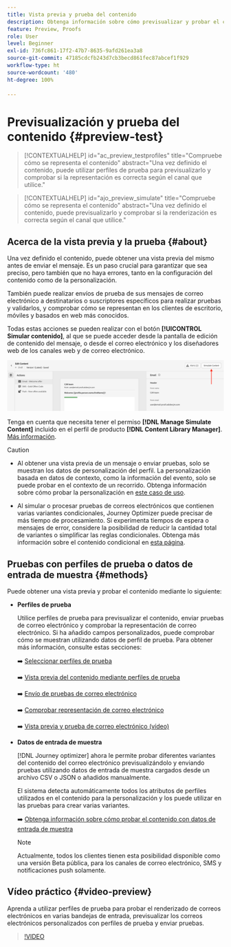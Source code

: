 ```yaml
---
title: Vista previa y prueba del contenido
description: Obtenga información sobre cómo previsualizar y probar el contenido.
feature: Preview, Proofs
role: User
level: Beginner
exl-id: 736fc861-17f2-47b7-8635-9afd261ea3a8
source-git-commit: 47185cdcfb243d7cb3becd861fec87abcef1f929
workflow-type: ht
source-wordcount: '480'
ht-degree: 100%

---
```


# Previsualización y prueba del contenido {#preview-test}

>[!CONTEXTUALHELP]
>id="ac_preview_testprofiles"
>title="Compruebe cómo se representa el contenido"
>abstract="Una vez definido el contenido, puede utilizar perfiles de prueba para previsualizarlo y comprobar si la representación es correcta según el canal que utilice."

>[!CONTEXTUALHELP]
>id="ajo_preview_simulate"
>title="Compruebe cómo se representa el contenido"
>abstract="Una vez definido el contenido, puede previsualizarlo y comprobar si la renderización es correcta según el canal que utilice."

## Acerca de la vista previa y la prueba {#about}

Una vez definido el contenido, puede obtener una vista previa del mismo antes de enviar el mensaje. Es un paso crucial para garantizar que sea preciso, pero también que no haya errores, tanto en la configuración del contenido como de la personalización.

También puede realizar envíos de prueba de sus mensajes de correo electrónico a destinatarios o suscriptores específicos para realizar pruebas y validarlos, y comprobar cómo se representan en los clientes de escritorio, móviles y basados en web más conocidos.

Todas estas acciones se pueden realizar con el botón **[!UICONTROL Simular contenido]**, al que se puede acceder desde la pantalla de edición de contenido del mensaje, o desde el correo electrónico y los diseñadores web de los canales web y de correo electrónico.

![](../email/assets/email-preview-button.png)

Tenga en cuenta que necesita tener el permiso **[!DNL Manage Simulate Content]** incluido en el perfil de producto **[!DNL Content Library Manager]**. [Más información](../administration/ootb-product-profiles.md#content-library-manager).


>[!CAUTION]
>
>* Al obtener una vista previa de un mensaje o enviar pruebas, solo se muestran los datos de personalización del perfil. La personalización basada en datos de contexto, como la información del evento, solo se puede probar en el contexto de un recorrido. Obtenga información sobre cómo probar la personalización en [este caso de uso](../personalization/personalization-use-case.md).
>
>* Al simular o procesar pruebas de correos electrónicos que contienen varias variantes condicionales, Journey Optimizer puede precisar de más tiempo de procesamiento. Si experimenta tiempos de espera o mensajes de error, considere la posibilidad de reducir la cantidad total de variantes o simplificar las reglas condicionales. Obtenga más información sobre el contenido condicional en [esta página](../personalization/dynamic-content.md).


## Pruebas con perfiles de prueba o datos de entrada de muestra {#methods}

Puede obtener una vista previa y probar el contenido mediante lo siguiente:

* **Perfiles de prueba**

  Utilice perfiles de prueba para previsualizar el contenido, enviar pruebas de correo electrónico y comprobar la representación de correo electrónico. Si ha añadido campos personalizados, puede comprobar cómo se muestran utilizando datos de perfil de prueba. Para obtener más información, consulte estas secciones:

  ➡️ [Seleccionar perfiles de prueba](test-profiles.md)

  ➡️ [Vista previa del contenido mediante perfiles de prueba](preview.md)

  ➡️ [Envío de pruebas de correo electrónico](proofs.md)

  ➡️ [Comprobar representación de correo electrónico](rendering.md)

  ➡️ [Vista previa y prueba de correo electrónico (vídeo)](#video-preview)

* **Datos de entrada de muestra**

  [!DNL Journey optimizer] ahora le permite probar diferentes variantes del contenido del correo electrónico previsualizándolo y enviando pruebas utilizando datos de entrada de muestra cargados desde un archivo CSV o JSON o añadidos manualmente. 

  El sistema detecta automáticamente todos los atributos de perfiles utilizados en el contenido para la personalización y los puede utilizar en las pruebas para crear varias variantes.

  ➡️ [Obtenga información sobre cómo probar el contenido con datos de entrada de muestra](../test-approve/simulate-sample-input.md)

  >[!NOTE]
  >
  >Actualmente, todos los clientes tienen esta posibilidad disponible como una versión Beta pública, para los canales de correo electrónico, SMS y notificaciones push solamente.

## Vídeo práctico {#video-preview}

Aprenda a utilizar perfiles de prueba para probar el renderizado de correos electrónicos en varias bandejas de entrada, previsualizar los correos electrónicos personalizados con perfiles de prueba y enviar pruebas.

>[!VIDEO](https://video.tv.adobe.com/v/3430335?quality=12&captions=spa)
